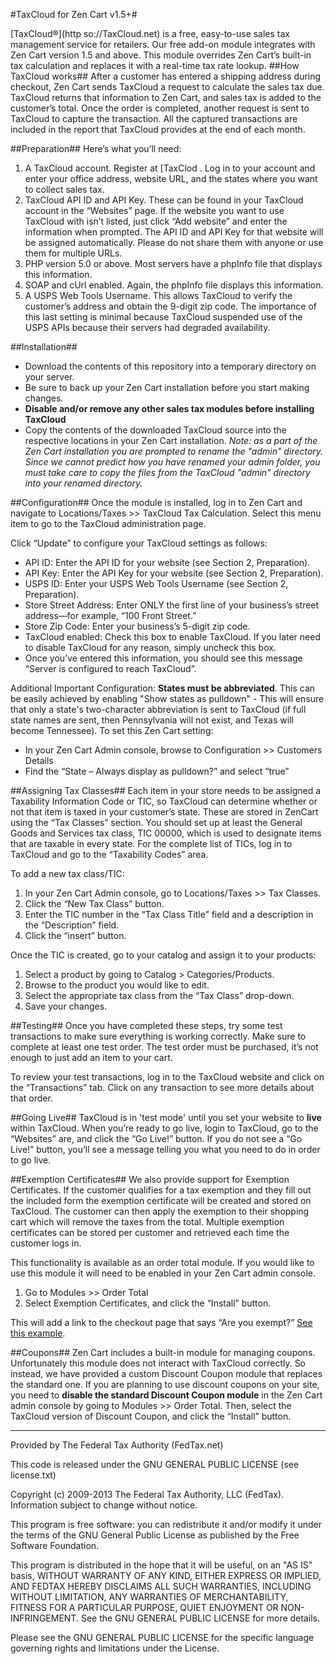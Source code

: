 #TaxCloud for Zen Cart v1.5+#

[TaxCloud®](http so://TaxCloud.net) is a free, easy-to-use sales tax management service for retailers. Our free add-on module integrates with Zen Cart version 1.5 and above. This module overrides Zen Cart’s built-in tax calculation and replaces it with a real-time tax rate lookup.
##How TaxCloud works##
After a customer has entered a shipping address during checkout, Zen Cart sends TaxCloud a request to calculate the sales tax due. TaxCloud returns that information to Zen Cart, and sales tax is added to the customer’s total. Once the order is completed, another request is sent to TaxCloud to capture the transaction. All the captured transactions are included in the report that TaxCloud provides at the end of each month.

##Preparation##
Here’s what you’ll need:
1. A TaxCloud account. Register at [TaxClod . Log in to your account and enter your office address, website URL, and the states where you want to collect sales tax.
2. TaxCloud API ID and API Key. These can be found in your TaxCloud account in the “Websites” page. If the website you want to use TaxCloud with isn’t listed, just click “Add website” and enter the information when prompted. The API ID and API Key for that website will be assigned automatically. Please do not share them with anyone or use them for multiple URLs.
3. PHP version 5.0 or above. Most servers have a phpInfo file that displays this information.
4. SOAP and cUrl enabled. Again, the phpInfo file displays this information.
5. A USPS Web Tools Username. This allows TaxCloud to verify the customer’s address and obtain the 9-digit zip code. The importance of this last setting is minimal because TaxCloud suspended use of the USPS APIs because their servers had degraded availability.

##Installation##
- Download the contents of this repository into a temporary directory on your server.
- Be sure to back up your Zen Cart installation before you start making changes.
- **Disable and/or remove any other sales tax modules before installing TaxCloud**
- Copy the contents of the downloaded TaxCloud source into the respective locations in your Zen Cart installation. *Note:  as a part of the Zen Cart installation you are prompted to rename the "admin" directory. Since we cannot predict how you have renamed your admin folder, you must take care to copy the files from the TaxCloud "admin" directory into your renamed directory.*

##Configuration##
Once the module is installed, log in to Zen Cart and navigate to Locations/Taxes >> TaxCloud Tax Calculation. Select this menu item to go to the TaxCloud administration page.

Click “Update” to configure your TaxCloud settings as follows:
- API ID: Enter the API ID for your website (see Section 2, Preparation).
- API Key: Enter the API Key for your website (see Section 2, Preparation).
- USPS ID: Enter your USPS Web Tools Username (see Section 2, Preparation).
- Store Street Address: Enter ONLY the first line of your business’s street address—for example, “100 Front Street.”
- Store Zip Code: Enter your business’s 5-digit zip code. 
- TaxCloud enabled: Check this box to enable TaxCloud. If you later need to disable TaxCloud for any reason, simply uncheck this box.
- Once you’ve entered this information, you should see this message “Server is configured to reach TaxCloud”.

Additional Important Configuration: **States must be abbreviated**.
This can be easily achieved by enabling "Show states as pulldown" - This will ensure that only a state's two-character abbreviation is sent to TaxCloud (if full state names are sent, then Pennsylvania will not exist, and Texas will become Tennessee). To set this Zen Cart setting:
- In your Zen Cart Admin console, browse to Configuration >> Customers Details
- Find the “State – Always display as pulldown?” and select “true”

##Assigning Tax Classes##
Each item in your store needs to be assigned a Taxability Information Code or TIC, so TaxCloud can determine whether or not that item is taxed in your customer’s state. These are stored in ZenCart using the “Tax Classes” section. You should set up at least the General Goods and Services tax class, TIC 00000, which is used to designate items that are taxable in every state. For the complete list of TICs, log in to TaxCloud and go to the “Taxability Codes” area.

To add a new tax class/TIC:
1. In your Zen Cart Admin console, go to Locations/Taxes >> Tax Classes.
2. Click the “New Tax Class” button.
3. Enter the TIC number in the “Tax Class Title” field and a description in the “Description” field.
4. Click the “insert” button. 

Once the TIC is created, go to your catalog and assign it to your products:
1. Select a product by going to Catalog > Categories/Products.
2. Browse to the product you would like to edit.
3. Select the appropriate tax class from the “Tax Class” drop-down.
4. Save your changes.

##Testing##
Once you have completed these steps, try some test transactions to make sure everything is working correctly. Make sure to complete at least one test order. The test order must be purchased, it’s not enough to just add an item to your cart.

To review your test transactions, log in to the TaxCloud website and click on the “Transactions” tab. Click on any transaction to see more details about that order. 

##Going Live##
TaxCloud is in 'test mode' until you set your website to **live** within TaxCloud. When you’re ready to go live, login to TaxCloud, go to the “Websites” are, and click the “Go Live!” button. If you do not see a “Go Live!” button, you’ll see a message telling you what you need to do in order to go live.

##Exemption Certificates##
We also provide support for Exemption Certificates. If the customer qualifies for a tax exemption and they fill out the included form the exemption certificate will be created and stored on TaxCloud. The customer can then apply the exemption to their shopping cart which will remove the taxes from the total. Multiple exemption certificates can be stored per customer and retrieved each time the customer logs in.

This functionality is available as an order total module. If you would like to use this module it will need to be enabled in your Zen Cart admin console.
1. Go to Modules >> Order Total
2. Select Exemption Certificates, and click the “Install” button.

This will add a link to the checkout page that says “Are you exempt?” [See this example](http://taxcloud.net/imgs/cert_sample.html).

##Coupons##
Zen Cart includes a built-in module for managing coupons. Unfortunately this module does not interact with TaxCloud correctly. So instead, we have provided a custom Discount Coupon module that replaces the standard one. If you are planning to use discount coupons on your site, you need to **disable the standard Discount Coupon module** in the Zen Cart admin console by going to Modules >> Order Total. Then, select the TaxCloud version of Discount Coupon, and click the “Install” button.
 
----------------------------------------------------
Provided by The Federal Tax Authority (FedTax.net)

This code is released under the GNU GENERAL PUBLIC LICENSE (see license.txt)

Copyright (c) 2009-2013 The Federal Tax Authority, LLC (FedTax). Information subject to change without notice.

This program is free software: you can redistribute it and/or modify it under the terms of the GNU General Public License as published by the Free Software Foundation.

This program is distributed in the hope that it will be useful, on an "AS IS" basis, WITHOUT WARRANTY OF ANY KIND, EITHER EXPRESS OR IMPLIED, AND FEDTAX  HEREBY DISCLAIMS ALL SUCH WARRANTIES, INCLUDING WITHOUT LIMITATION, ANY WARRANTIES OF MERCHANTABILITY, FITNESS FOR A PARTICULAR PURPOSE, QUIET ENJOYMENT OR NON-INFRINGEMENT.	 See the GNU GENERAL PUBLIC LICENSE for more details.

Please see the GNU GENERAL PUBLIC LICENSE  for the specific language governing rights and limitations under the License.
